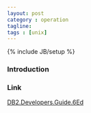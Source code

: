 ```yaml
---
layout: post
category : operation
tagline: 
tags : [unix]
---
```

{% include JB/setup %}

### Introduction

### Link

<a target="_blank"  href="{{ BASE_PATH }}/books/DB2.Developers.Guide.6Ed.html">DB2.Developers.Guide.6Ed</a>

